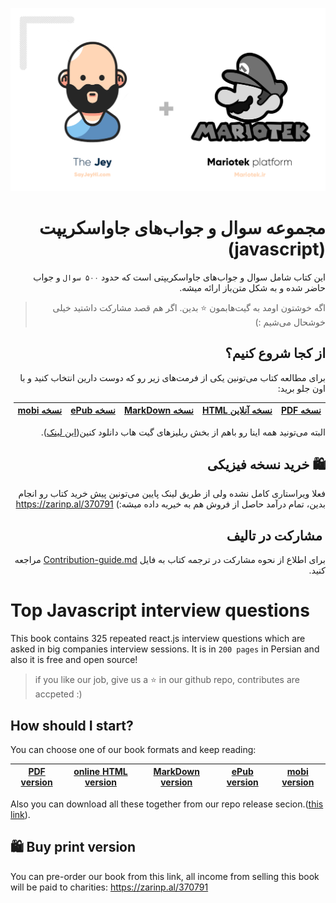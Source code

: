 <div dir="rtl">

<p align="center">
    <img src="https://raw.githubusercontent.com/Mariotek/BetterUnderstandingOfJavascript/master/image-MariotekLogo.png" >
</p>

# مجموعه سوال و جواب‌های جاواسکریپت (javascript)

این کتاب شامل سوال و جواب‌های جاواسکریپتی است که حدود `۵۰۰ سوال` و جواب حاضر شده و به شکل متن‌باز ارائه میشه.

> اگه خوشتون اومد به گیت‌هابمون :star: بدین. اگر هم قصد مشارکت داشتید خیلی خوشحال می‌شیم :)

## از کجا شروع کنیم؟

برای مطالعه کتاب می‌تونین یکی از فرمت‌های زیر رو که دوست دارین انتخاب کنید و با اون جلو برید:

| [**نسخه PDF**](https://github.com/Mariotek/javascript-persian-interview-questions/raw/master/book.pdf)      | [**نسخه آنلاین HTML**](https://js.mariotek.ir) | [**نسخه MarkDown**](https://github.com/Mariotek/javascript-persian-interview-questions/blob/master/book.md#%D9%85%D8%AC%D9%85%D9%88%D8%B9%D9%87-%D8%B3%D9%88%D8%A7%D9%84%D8%A7%D8%AA-%D8%A7%D8%B3%D8%AA%D8%AE%D8%AF%D8%A7%D9%85%DB%8C-%D8%B1%DB%8C%D8%A7%DA%A9%D8%AA) | [**نسخه ePub**](https://github.com/Mariotek/javascript-persian-interview-questions/raw/master/book.epub) | [**نسخه mobi**](https://github.com/Mariotek/javascript-persian-interview-questions/raw/master/book.mobi) |
|-------------------|---------------|---------------|--------------------|-------------|

البته می‌تونید همه اینا رو باهم از بخش ریلیزهای گیت هاب دانلود کنین([این لینک](https://github.com/Mariotek/javascript-persian-interview-questions/releases)).


## 🛍 خرید نسخه فیزیکی

فعلا ویراستاری کامل نشده ولی از طریق لینک پایین می‌تونین پیش خرید کتاب رو انجام بدین، تمام درآمد حاصل از فروش هم به خیریه داده میشه‌:)
https://zarinp.al/370791

## ‌ مشارکت در تالیف

برای اطلاع از نحوه مشارکت در ترجمه کتاب به فایل [Contribution-guide.md](https://github.com/Mariotek/javascript-persian-interview-questions/blob/master/Contribution-guide.md) مراجعه کنید.


</div>


<div dir="ltr">

# Top Javascript interview questions

This book contains 325 repeated react.js interview questions which are asked in big companies interview sessions.
It is in `200 pages` in Persian and also it is free and open source!

> if you like our job, give us a :star: in our github repo, contributes are accpeted :)

## How should I start?

You can choose one of our book formats and keep reading:

| [**PDF version**](https://github.com/Mariotek/javascript-persian-interview-questions/raw/master/book.pdf)      | [**online HTML version**](https://react.sayjeyhi.com) | [**MarkDown version**](https://github.com/Mariotek/javascript-persian-interview-questions/blob/master/book.md#%D9%85%D8%AC%D9%85%D9%88%D8%B9%D9%87-%D8%B3%D9%88%D8%A7%D9%84%D8%A7%D8%AA-%D8%A7%D8%B3%D8%AA%D8%AE%D8%AF%D8%A7%D9%85%DB%8C-%D8%B1%DB%8C%D8%A7%DA%A9%D8%AA) | [**ePub version**](https://github.com/Mariotek/javascript-persian-interview-questions/raw/master/book.epub) | [**mobi version**](https://github.com/Mariotek/javascript-persian-interview-questions/raw/master/book.mobi) |
|-------------------|---------------|---------------|--------------------|-------------|

Also you can download all these together from our repo release secion.([this link](https://github.com/Mariotek/javascript-persian-interview-questions/releases)).


## 🛍 Buy print version

You can pre-order our book from this link, all income from selling this book will be paid to charities:
https://zarinp.al/370791

</div>

